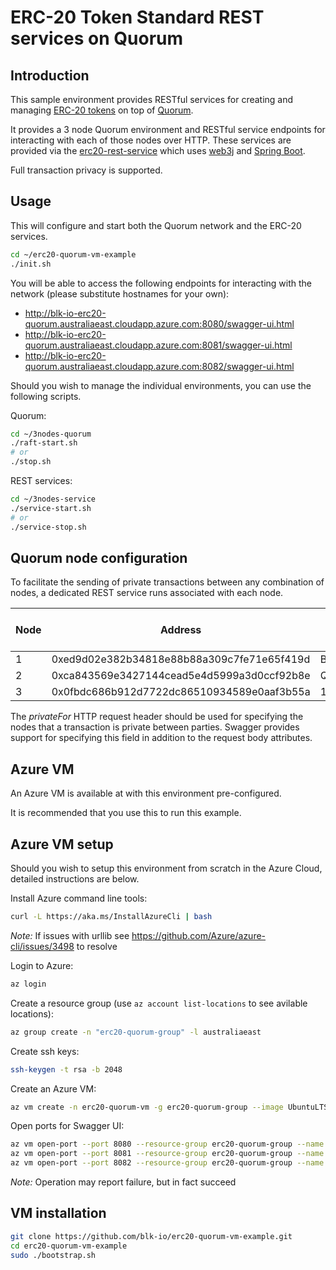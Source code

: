 # ERC-20 Token Standard REST services on Quorum

## Introduction

This sample environment provides RESTful services for creating and managing
[ERC-20 tokens](https://github.com/ethereum/EIPs/issues/20) on top of 
[Quorum](https://github.com/jpmorganchase/quorum). 

It provides a 3 node Quorum environment and RESTful service endpoints for 
interacting with each of those nodes over HTTP. These services are provided 
via the [erc20-rest-service](https://github.com/blk-io/erc20-rest-service)
which uses [web3j](https://web3j.io) and 
[Spring Boot](https://projects.spring.io/spring-boot/).

Full transaction privacy is supported.


## Usage

This will configure and start both the Quorum network and the ERC-20 services.

```bash
cd ~/erc20-quorum-vm-example
./init.sh
```

You will be able to access the following endpoints for interacting with 
the network (please substitute hostnames for your own):

* http://blk-io-erc20-quorum.australiaeast.cloudapp.azure.com:8080/swagger-ui.html
* http://blk-io-erc20-quorum.australiaeast.cloudapp.azure.com:8081/swagger-ui.html
* http://blk-io-erc20-quorum.australiaeast.cloudapp.azure.com:8082/swagger-ui.html

Should you wish to manage the individual environments, you can use 
the following scripts.

Quorum:

```bash
cd ~/3nodes-quorum
./raft-start.sh
# or
./stop.sh
```

REST services:

```bash
cd ~/3nodes-service
./service-start.sh
# or
./service-stop.sh
```


## Quorum node configuration

To facilitate the sending of private transactions between any 
combination of nodes, a dedicated REST service runs associated with each 
node.

| Node | Address                                    | Enclave Key                                  | Quorum Node Port | REST Service Port |
|------|--------------------------------------------|----------------------------------------------|------------------|-------------------|
| 1    | 0xed9d02e382b34818e88b88a309c7fe71e65f419d | BULeR8JyUWhiuuCMU/HLA0Q5pzkYT+cHII3ZKBey3Bo= | 22000            | 8080              |
| 2    | 0xca843569e3427144cead5e4d5999a3d0ccf92b8e | QfeDAys9MPDs2XHExtc84jKGHxZg/aj52DTh0vtA3Xc= | 22001            | 8081              |
| 3    | 0x0fbdc686b912d7722dc86510934589e0aaf3b55a | 1iTZde/ndBHvzhcl7V68x44Vx7pl8nwx9LqnM/AfJUg= | 22002            | 8082              |

The *privateFor* HTTP request header should be used for specifying the
nodes that a transaction is private between parties. Swagger provides 
support for specifying this field in addition to the request body 
attributes.


## Azure VM

An Azure VM is available at **<insert link here>** with this environment 
pre-configured.

It is recommended that you use this to run this example.


## Azure VM setup

Should you wish to setup this environment from scratch in the Azure Cloud, 
detailed instructions are below.


Install Azure command line tools:

```bash
curl -L https://aka.ms/InstallAzureCli | bash
```

*Note:* If issues with urllib see https://github.com/Azure/azure-cli/issues/3498 to resolve

Login to Azure:

```bash
az login
```
Create a resource group (use `az account list-locations` to see avilable locations):

```bash
az group create -n "erc20-quorum-group" -l australiaeast
```

Create ssh keys:

```bash
ssh-keygen -t rsa -b 2048 
```

Create an Azure VM:

```bash
az vm create -n erc20-quorum-vm -g erc20-quorum-group --image UbuntuLTS --size Standard_DS1_v2 --public-ip-address-dns-name erc20-quorum --admin-username ubuntu --ssh-key-value ~/.ssh/azure_rsa.pub
```

Open ports for Swagger UI:

```bash
az vm open-port --port 8080 --resource-group erc20-quorum-group --name erc20-quorum-vm --priority 900
az vm open-port --port 8081 --resource-group erc20-quorum-group --name erc20-quorum-vm --priority 901
az vm open-port --port 8082 --resource-group erc20-quorum-group --name erc20-quorum-vm --priority 902
```

*Note:* Operation may report failure, but in fact succeed


## VM installation

```bash
git clone https://github.com/blk-io/erc20-quorum-vm-example.git
cd erc20-quorum-vm-example
sudo ./bootstrap.sh
```

